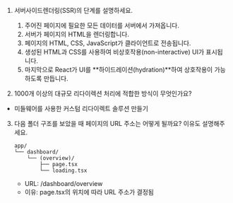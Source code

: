 1. 서버사이드렌더링(SSR)의 단계를 설명하세요.

   1. 주어진 페이지에 필요한 모든 데이터를 서버에서 가져옵니다.
   2. 서버가 페이지의 HTML을 렌더링합니다.
   3. 페이지의 HTML, CSS, JavaScript가 클라이언트로 전송됩니다.
   4. 생성된 HTML과 CSS를 사용하여 비상호작용(non-interactive) UI가 표시됩니다.
   5. 마지막으로 React가 UI를 **하이드레이션(hydration)**하여 상호작용이 가능하도록 만듭니다.

2. 1000개 이상의 대규모 리다이렉션 처리에 적합한 방식이 무엇인가요?

- 미들웨어를 사용한 커스텀 리다이렉트 솔루션 만들기

3. 다음 폴더 구조를 보았을 때 페이지의 URL 주소는 어떻게 될까요? 이유도 설명해주세요.

   ```
   app/
   └── dashboard/
       └── (overview)/
           ├── page.tsx
           └── loading.tsx

   ```

   - URL: /dashboard/overview
   - 이유: page.tsx의 위치에 따라 URL 주소가 결정됨
